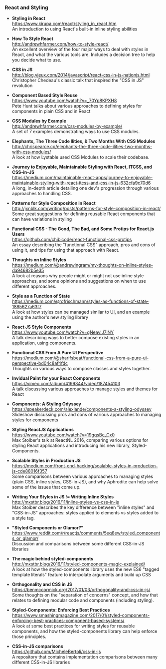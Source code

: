 ### React and Styling

- **Styling in React**  
  https://www.kirupa.com/react/styling_in_react.htm  
  An introduction to using React's built-in inline styling abilities
  
- **How To Style React**  
  http://andrewhfarmer.com/how-to-style-react/  
  An excellent overview of the four major ways to deal with styles in React, and what the various tools are.  Includes a decision tree to help you decide what to use.
  
- **CSS in JS**  
  http://blog.vjeux.com/2014/javascript/react-css-in-js-nationjs.html  
  Christopher Chedeau's classic talk that inspired the "CSS in JS" revolution
  
- **Component Based Style Reuse**  
  https://www.youtube.com/watch?v=_70Yp8KPXH8  
  Pete Hunt talks about various approaches to defining styles for components in plain CSS and in React
  
- **CSS Modules by Example**  
  http://andrewhfarmer.com/css-modules-by-example/  
  A set of 7 examples demonstrating ways to use CSS modules.

- **Elephants, The Three Code Ilities, & Two Months With CSS Modules**  
  http://chrispearce.co/elephants-the-three-code-ilities-two-months-with-css-modules/  
  A look at how Lystable used CSS Modules to scale their codebase.
  
- **Journey to Enjoyable, Maintainable Styling with React, ITCSS, and CSS-in-JS**  
  https://medium.com/maintainable-react-apps/journey-to-enjoyable-maintainable-styling-with-react-itcss-and-css-in-js-632cfa9c70d6  
  A long, in-depth article detailing one dev's progression through various approaches to handling CSS.
  
- **Patterns for Style Composition in React**  
  http://jxnblk.com/writing/posts/patterns-for-style-composition-in-react/  
  Some great suggestions for defining reusable React components that can have variations in styling
  
- **Functional CSS - The Good, The Bad, and Some Protips for React.js Users**  
  https://github.com/chibicode/react-functional-css-protips  
  An essay describing the "functional CSS" approach, pros and cons of using it, and tips for using that approach with React.
  
- **Thoughts on Inline Styles**  
  https://medium.com/@andrewingram/my-thoughts-on-inline-styles-da94682b5e35  
  A look at reasons why people might or might not use inline style approaches, and some opinions and suggestions on when to use different approaches.
  
- **Style as a Function of State**  
  https://medium.com/@rofrischmann/styles-as-functions-of-state-1885627a63f7  
  A look at how styles can be managed similar to UI, and an example using the author's new styling library
  
- **React JS Style Components**  
  https://www.youtube.com/watch?v=gNeavlJ7lNY  
  A talk describing ways to better compose existing styles in an application, using components.
  
- **Functional CSS From A Pure UI Perspective**  
  https://medium.com/@sharifsbeat/functional-css-from-a-pure-ui-perspective-bd04c8af4fdc  
  Thoughts on various ways to compose classes and styles together.
  
- **Invidual Paint for your React Components**  
  https://vimeo.com/album/4199344/video/187454103  
  A talk discussing various approaches to manage styles and themes for React
  
- **Components: A Styling Odyssey**  
  https://speakerdeck.com/alexlande/components-a-styling-odyssey  
  Slideshow discussing pros and cons of various approaches to managing styles for components
  
- **Styling ReactJS Applications**  
  https://www.youtube.com/watch?v=19gqsBc_Cx0  
  Max Stoiber's talk at ReactNL 2016, comparing various options for styling React applications and introducing his new library, Styled-Components.
  
- **Scalable Styles in Production JS**  
  https://medium.com/front-end-hacking/scalable-styles-in-production-js-cde88016f357  
  Some comparisons between various approaches to managing styles (plain CSS, inline styles, CSS-in-JS), and why Aphrodite can help solve some of the issues that come up.
  
- **Writing Your Styles in JS != Writing Inline Styles**  
  http://mxstbr.blog/2016/11/inline-styles-vs-css-in-js  
  Max Stoiber describes the key difference between "inline styles" and "CSS-in-JS" approaches: styles applied to elements vs styles added to a style tag.  
  
- **"Styled Components or Glamor?"**  
  https://www.reddit.com/r/reactjs/comments/5eq8ew/styled_components_or_glamor/  
  Discussion and comparisons between some different CSS-in-JS libraries
  
- **The magic behind styled-components**  
  http://mxstbr.blog/2016/11/styled-components-magic-explained/  
  A look at how the styled-components library uses the new ES6 "tagged template literals" feature to interpolate arguments and build up CSS
  
- **Orthogonality and CSS in JS**  
  https://benmccormick.org/2017/01/03/orthogonality-and-css-in-js/  
  Some thoughts on the "separation of concerns" concept, and how that relates to defining modular code and components (including styling).
  
- **Styled-Components: Enforcing Best Practices**  
  https://www.smashingmagazine.com/2017/01/styled-components-enforcing-best-practices-component-based-systems/  
  A look at some best practices for writing styles for reusable components, and how the styled-components library can help enforce those principles.

- **CSS-in-JS comparisons**  
  https://github.com/MicheleBertoli/css-in-js  
  A repository that contains implementation comparisons between many different CSS-in-JS libraries